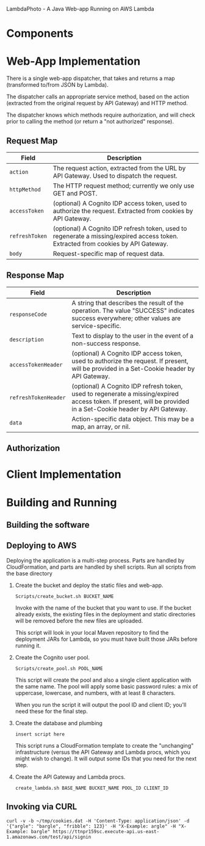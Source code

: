 LambdaPhoto - A Java Web-app Running on AWS Lambda

# Components

# Web-App Implementation

There is a single web-app dispatcher, that takes and returns a map (transformed to/from JSON by Lambda).

The dispatcher calls an appropriate service method, based on the action (extracted from the original request by API Gateway) and HTTP method.

The dispatcher knows which methods require authorization, and will check prior to calling the method (or return a "not authorized" response).


## Request Map

| Field                 | Description |
|-----------------------|-------------|
| `action`              | The request action, extracted from the URL by API Gateway. Used to dispatch the request. |
| `httpMethod`          | The HTTP request method; currently we only use GET and POST. |
| `accessToken`         | (optional) A Cognito IDP access token, used to authorize the request. Extracted from cookies by API Gateway. |
| `refreshToken`        | (optional) A Cognito IDP refresh token, used to regenerate a missing/expired access token. Extracted from cookies by API Gateway. |
| `body`                | Request-specific map of request data. |


## Response Map

| Field                 | Description |
|-----------------------|-------------|
| `responseCode`        | A string that describes the result of the operation. The value "SUCCESS" indicates success everywhere; other values are service-specific. |
| `description`         | Text to display to the user in the event of a non-success response. |
| `accessTokenHeader`   | (optional) A Cognito IDP access token, used to authorize the request. If present, will be provided in a Set-Cookie header by API Gateway. |
| `refreshTokenHeader`  | (optional) A Cognito IDP refresh token, used to regenerate a missing/expired access token. If present, will be provided in a Set-Cookie header by API Gateway. |
| `data`                | Action-specific data object. This may be a map, an array, or nil. |


## Authorization


# Client Implementation

# Building and Running

## Building the software

## Deploying to AWS

Deploying the application is a multi-step process. Parts are handled by CloudFormation, and parts are handled by shell scripts.
Run all scripts from the base directory

1. Create the bucket and deploy the static files and web-app.      
    ```
    Scripts/create_bucket.sh BUCKET_NAME
    ```

    Invoke with the name of the bucket that you want to use. If the bucket already exists, the existing
    files in the deployment and static directories will be removed before the new files are uploaded.
    
    This script will look in your local Maven repository to find the deployment JARs for Lambda, so you
    must have built those JARs before running it.

2. Create the Cognito user pool.  

    ```
    Scripts/create_pool.sh POOL_NAME
    ```

    This script will create the pool and also a single client application with the same name. The pool will apply
    some basic password rules: a mix of uppercase, lowercase, and numbers, with at least 8 characters.
    
    When you run the script it will output the pool ID and client ID; you'll need these for the final step.
    
3. Create the database and plumbing

    ```
    insert script here
    ```
    
    This script runs a CloudFormation template to create the "unchanging" infrastructure (versus the API Gateway
    and Lambda procs, which you might wish to change). It will output some IDs that you need for the next step.
    
4. Create the API Gateway and Lambda procs.

    ```
    create_lambda.sh BASE_NAME BUCKET_NAME POOL_ID CLIENT_ID
    ```


## Invoking via CURL

    curl -v -b ~/tmp/cookies.dat -H 'Content-Type: application/json' -d '{"argle": "bargle", "fribble": 123}' -H "X-Example: argle" -H "X-Example: bargle" https://ttnpr159sc.execute-api.us-east-1.amazonaws.com/test/api/signin
